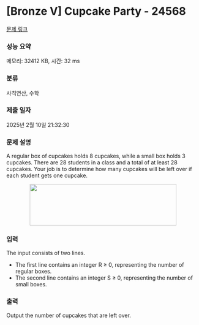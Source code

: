 # [Bronze V] Cupcake Party - 24568 

[문제 링크](https://www.acmicpc.net/problem/24568) 

### 성능 요약

메모리: 32412 KB, 시간: 32 ms

### 분류

사칙연산, 수학

### 제출 일자

2025년 2월 10일 21:32:30

### 문제 설명

<p>A regular box of cupcakes holds 8 cupcakes, while a small box holds 3 cupcakes. There are 28 students in a class and a total of at least 28 cupcakes. Your job is to determine how many cupcakes will be left over if each student gets one cupcake.</p>

<p style="text-align: center;"><img alt="" src="https://upload.acmicpc.net/8ade8b89-bc7a-4438-a7fe-dad6f604a66d/-/preview/" style="width: 383px; height: 108px;"></p>

### 입력 

 <p>The input consists of two lines.</p>

<ul>
	<li>The first line contains an integer R ≥ 0, representing the number of regular boxes.</li>
	<li>The second line contains an integer S ≥ 0, representing the number of small boxes.</li>
</ul>

### 출력 

 <p>Output the number of cupcakes that are left over.</p>

